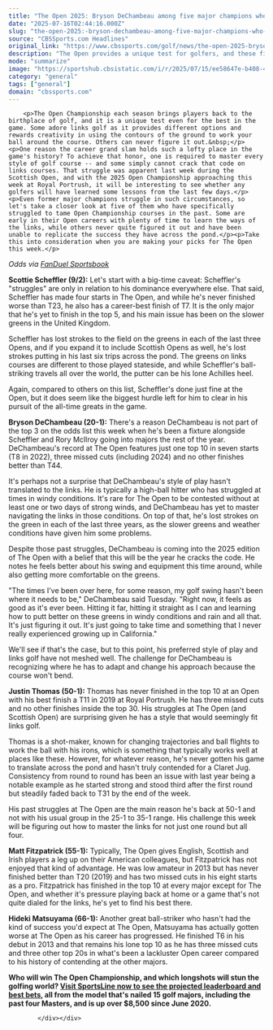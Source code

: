 ```yaml
---
title: "The Open 2025: Bryson DeChambeau among five major champions who have surprisingly struggled on links courses"
date: "2025-07-16T02:44:16.000Z"
slug: "the-open-2025:-bryson-dechambeau-among-five-major-champions-who-have-surprisingly-struggled-on-links-courses"
source: "CBSSports.com Headlines"
original_link: "https://www.cbssports.com/golf/news/the-open-2025-bryson-dechambeau-among-five-major-champions-who-have-surprisingly-struggled-on-links-courses/"
description: "The Open provides a unique test for golfers, and these five have yet to score a passing grade"
mode: "summarize"
image: "https://sportshub.cbsistatic.com/i/r/2025/07/15/ee58647e-b408-4787-a684-7e383486fe2d/thumbnail/1200x675/56d16da603c549dd2100c5c824946cef/bryson.jpg"
category: "general"
tags: ["general"]
domain: "cbssports.com"
---
```

<div id="readability-page-1" class="page"><div>
        
        
                            
                
        <p>The Open Championship each season brings players back to the birthplace of golf, and it is a unique test even for the best in the game. Some adore links golf as it provides different options and rewards creativity in using the contours of the ground to work your ball around the course. Others can never figure it out.&nbsp;</p><p>One reason the career grand slam holds such a lofty place in the game's history? To achieve that honor, one is required to master every style of golf course -- and some simply cannot crack that code on links courses. That struggle was apparent last week during the Scottish Open, and with the 2025 Open Championship approaching this week at Royal Portrush, it will be interesting to see whether any golfers will have learned some lessons from the last few days.</p><p>Even former major champions struggle in such circumstances, so let's take a closer look at five of them who have specifically struggled to tame Open Championship courses in the past. Some are early in their Open careers with plenty of time to learn the ways of the links, while others never quite figured it out and have been unable to replicate the success they have across the pond.</p><p>Take this into consideration when you are making your picks for The Open this week.</p>
        

<p><em>Odds via <a href="https://www.cbssports.com/betting/news/fanduel-promo-code/">FanDuel Sportsbook</a></em></p><p><strong>Scottie Scheffler (9/2):</strong> Let's start with a big-time caveat: Scheffler's "struggles" are only in relation to his dominance everywhere else. That said, Scheffler has made four starts in The Open, and while he's never finished worse than T23, he also has a career-best finish of T7. It is the only major that he's yet to finish in the top 5, and his main issue has been on the slower greens in the United Kingdom.</p><p>Scheffler has lost strokes to the field on the greens in each of the last three Opens, and if you expand it to include Scottish Opens as well, he's lost strokes putting in his last six trips across the pond. The greens on links courses are different to those played stateside, and while Scheffler's ball-striking travels all over the world, the putter can be his lone Achilles heel.&nbsp;</p><p>Again, compared to others on this list, Scheffler's done just fine at the Open, but it does seem like the biggest hurdle left for him to clear in his pursuit of the all-time greats in the game.&nbsp;</p>
        

<p><strong>Bryson DeChambeau (20-1):</strong> There's a reason DeChambeau is not part of the top 3 on the odds list this week when he's been a fixture alongside Scheffler and Rory McIlroy going into majors the rest of the year. DeChambeau's record at The Open features just one top 10 in seven starts (T8 in 2022), three missed cuts (including 2024) and no other finishes better than T44.&nbsp;</p><p>It's perhaps not a surprise that DeChambeau's style of play hasn't translated to the links. He is typically a high-ball hitter who has struggled at times in windy conditions. It's rare for The Open to be contested without at least one or two days of strong winds, and DeChambeau has yet to master navigating the links in those conditions. On top of that, he's lost strokes on the green in each of the last three years, as the slower greens and weather conditions have given him some problems.&nbsp;</p><p>Despite those past struggles, DeChambeau is coming into the 2025 edition of The Open with a belief that this will be the year he cracks the code. He notes he feels better about his swing and equipment this time around, while also getting more comfortable on the greens.&nbsp;</p>
        

<p>"The times I've been over here, for some reason, my golf swing hasn't been where it needs to be," DeChambeau said Tuesday. "Right now, it feels as good as it's ever been. Hitting it far, hitting it straight as I can and learning how to putt better on these greens in windy conditions and rain and all that. It's just figuring it out. It's just going to take time and something that I never really experienced growing up in California."&nbsp;</p><p>We'll see if that's the case, but to this point, his preferred style of play and links golf have not meshed well. The challenge for DeChambeau is recognizing where he has to adapt and change his approach because the course won't bend.&nbsp;</p><p><strong>Justin Thomas (50-1):</strong> Thomas has never finished in the top 10 at an Open with his best finish a T11 in 2019 at Royal Portrush. He has three missed cuts and no other finishes inside the top 30. His struggles at The Open (and Scottish Open) are surprising given he has a style that would seemingly fit links golf.&nbsp;</p>
        

<p>Thomas is a shot-maker, known for changing trajectories and ball flights to work the ball with his irons, which is something that typically works well at places like these. However, for whatever reason, he's never gotten his game to translate across the pond and hasn't truly contended for a Claret Jug. Consistency from round to round has been an issue with last year being a notable example as he started strong and stood third after the first round but steadily faded back to T31 by the end of the week.&nbsp;</p><p>His past struggles at The Open are the main reason he's back at 50-1 and not with his usual group in the 25-1 to 35-1 range. His challenge this week will be figuring out how to master the links for not just one round but all four.&nbsp;</p><p><strong>Matt Fitzpatrick (55-1):</strong>&nbsp;Typically, The Open gives English, Scottish and Irish players a leg up on their American colleagues, but Fitzpatrick has not enjoyed that kind of advantage. He was low amateur in 2013 but has never finished better than T20 (2019) and has two missed cuts in his eight starts as a pro. Fitzpatrick has finished in the top 10 at every major except for The Open, and whether it's pressure playing back at home or a game that's not quite dialed for the links, he's yet to find his best there.&nbsp;</p>
        

<p><strong>Hideki Matsuyama (66-1):</strong>&nbsp;Another great ball-striker who hasn't had the kind of success you'd expect at The Open, Matsuyama has actually gotten worse at The Open as his career has progressed. He finished T6 in his debut in 2013 and that remains his lone top 10 as he has three missed cuts and three other top 20s in what's been a lackluster Open career compared to his history of contending at the other majors.&nbsp;</p><p><strong>Who will win The Open Championship, and which longshots will stun the golfing world?&nbsp;<a href="https://www.sportsline.com/insiders/2025-open-championship-odds-picks-proven-golf-model-reveals-projected-leaderboard-surprising-predictions/?ttag=07172025_lk_cbssports_picks_golf_pgatour_model_OpenChampionship2025" target="_blank">Visit SportsLine now to see the projected leaderboard and best bets</a>, all from the model that's nailed 15 golf majors, including the past four Masters, and is up over $8,500 since June 2020.</strong></p>


        
            </div></div>